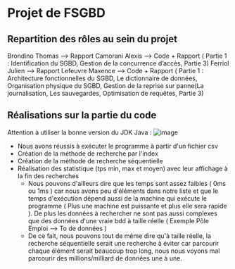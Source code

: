 # Projet de FSGBD
## Repartition des rôles au sein du projet
Brondino Thomas --> Rapport
Camorani Alexis --> Code + Rapport ( Partie 1 : Identification du SGBD, Gestion de la concurrence d’accès, Partie 3)
Ferriol Julien -->  Rapport
Lefeuvre Maxence --> Code + Rapport ( Partie 1 : Architecture fonctionnelles du SGBD, Le dictionnaire de données, Organisation physique du SGBD,	Gestion de la reprise sur panne(La journalisation, Les sauvegardes, Optimisation de requêtes, Partie 3)

## Réalisations sur la partie du code
Attention à utiliser la bonne version du JDK Java :
![image](https://user-images.githubusercontent.com/28843048/123548642-ec3cac00-d765-11eb-92ae-9a59f55dd1d4.png)

* Nous avons réussis à exécuter le programme à partir d'un fichier csv
* Création de la méthode de recherche par l'index
* Création de la méthode de recherche séquentielle
* Réalisation des statistique (tps min, max et moyen) avec leur affichage à la fin des recherches
    * Nous pouvons d'ailleurs dire que les temps sont assez faibles ( 0ms ou 1ms ) car nous avons peu d'éléments dans notre liste et que le temps d'exécution dépend aussi de la machine qui exécute le programme ( Plus une machine est puissante et plus elle sera rapide ). De plus les données à rechercher ne sont pas aussi complexes que des données d'une vraie bdd à taille réelle ( Exemple Pôle Emploi --> To de données ) 
    * De ce fait, nous pouvons tout de même dire qu'à taille réelle, la recherche séquentielle serait une recherche à éviter car parcourir chaque élément serait beaucoup trop long, nous nous voyons mal parcourir des millions/milliard de données une à une. 
